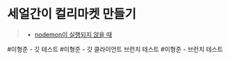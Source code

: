 # 세얼간이 컬리마켓 만들기

> * [nodemon이 실행되지 않을 때](https://velog.io/@kimy/VS-CODE-supervisor-nodemon-%EC%98%A4%EB%A5%98-ps1-%ED%8C%8C%EC%9D%BC%EC%9D%84-%EB%A1%9C%EB%93%9C%ED%95%A0-%EC%88%98-%EC%97%86%EC%8A%B5%EB%8B%88%EB%8B%A4)

#이형준 - 깃 테스트
#이형준 - 깃 클라이언트 브런치 테스트
#이형준 - 브런치 테스트
